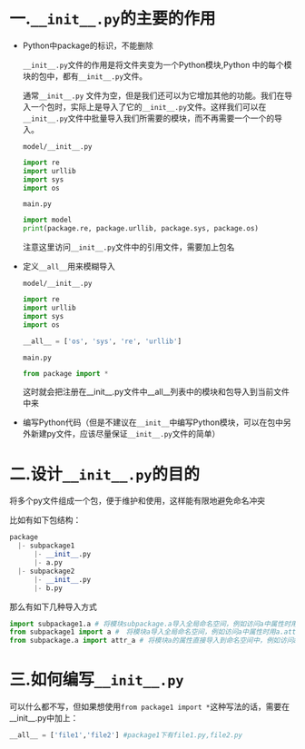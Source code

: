 # 一.`__init__.py`的主要的作用

- Python中package的标识，不能删除

  `__init__.py`文件的作用是将文件夹变为一个Python模块,Python 中的每个模块的包中，都有`__init__.py`文件。

  通常`__init__.py` 文件为空，但是我们还可以为它增加其他的功能。我们在导入一个包时，实际上是导入了它的`__init__.py`文件。这样我们可以在`__init__.py`文件中批量导入我们所需要的模块，而不再需要一个一个的导入。

  `model/__init__.py`

  ```python
  import re
  import urllib
  import sys
  import os
  ```

  `main.py`

  ```python
  import model 
  print(package.re, package.urllib, package.sys, package.os)
  ```

  注意这里访问`__init__.py`文件中的引用文件，需要加上包名

- 定义`__all__`用来模糊导入

  `model/__init__.py`

  ```python
  import re
  import urllib
  import sys
  import os
  
  __all__ = ['os', 'sys', 're', 'urllib']
  ```

  `main.py`

  ```python
  from package import *
  ```

  这时就会把注册在__init__.py文件中__all__列表中的模块和包导入到当前文件中来

- 编写Python代码（但是不建议在`__init__`中编写Python模块，可以在包中另外新建py文件，应该尽量保证`__init__.py`文件的简单）

# 二.设计`__init__.py`的目的

将多个py文件组成一个包，便于维护和使用，这样能有限地避免命名冲突

比如有如下包结构：

```python
package
  |- subpackage1
      |- __init__.py
      |- a.py
  |- subpackage2
      |- __init__.py
      |- b.py
```

那么有如下几种导入方式

```python
import subpackage1.a # 将模块subpackage.a导入全局命名空间，例如访问a中属性时用subpackage1.a.attr
from subpackage1 import a #　将模块a导入全局命名空间，例如访问a中属性时用a.attr_a
from subpackage.a import attr_a # 将模块a的属性直接导入到命名空间中，例如访问a中属性时直接用attr_a
```

# 三.如何编写`__init__.py`

可以什么都不写，但如果想使用`from package1 import *`这种写法的话，需要在__init__.py中加上：

```python
__all__ = ['file1','file2'] #package1下有file1.py,file2.py
```